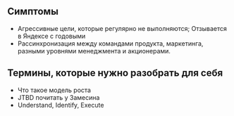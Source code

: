 

## Симптомы
- Агрессивные цели, которые регулярно не выполняются; Отзывается в Яндексе с годовыми
- Рассинхронизация между командами продукта, маркетинга, разными уровнями менеджмента и акционерами.


## Термины, которые нужно разобрать для себя
- Что такое модель роста
- JTBD почитать у Замесина
- Understand, Identify, Execute

